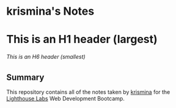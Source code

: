 # krismina's Notes

# This is an H1 header (largest)
###### This is an H6 header (smallest)

## Summary

This repository contains all of the notes taken by [krismina](https://github.com/arismink) for the [Lighthouse Labs](https://lighthouselabs.ca) Web Development Bootcamp.